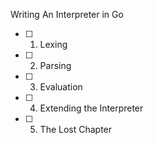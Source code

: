 Writing An Interpreter in Go

- [ ] 1. Lexing
- [ ] 2. Parsing
- [ ] 3. Evaluation
- [ ] 4. Extending the Interpreter
- [ ] 5. The Lost Chapter
